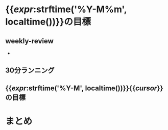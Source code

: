 
# {{_expr_:strftime('%Y-M%m', localtime())}}の目標


## weekly-review

<!-- -[yyyy-Wmmのふりかえり]()でweekly-reviewをリスト表記-->
- [](https://yamachaaan.net/yyyy/mm/dd/weekly-review-yyyy-wNN.html)


## 30分ランニング


## {{_expr_:strftime('%Y-M', localtime())}}{{_cursor_}}の目標


# まとめ

